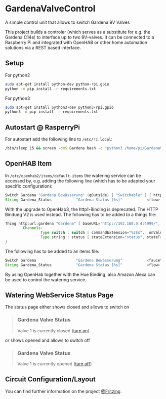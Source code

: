 # GardenaValveControl

A simple control unit that allows to switch Gardena 9V Valves 

This project builds a controler (which serves as a substitute for e.g. the Gardena C14e) to interface up to two 9V-valves. It can be connected to a Raspberry Pi and integrated with OpenHAB or other home automation solutions via a REST based interface.

## Setup

For python2
```bash
sudo apt-get install python-dev python-rpi.gpio
python -m pip install -r requirements.txt
```

For python3
```bash
sudo apt-get install python3-dev python3-rpi.gpio
python3 -m pip install -r requirements.txt
```

## Autostart @ RasperryPi
For autostart add the following line to `/etc/rc.local`:
```bash
/bin/sleep 15 && screen -dmS Gardena bash -c "python3 /home/pi/GardenaValveCtrl/gardena_rest.py" &
```

## OpenHAB Item
In `/etc/openhab2/items/default.items` the watering service can be accessed by, e.g. adding the following line (which has to be adapted your specific configuration): 
```java
Switch Gardena "Gardena Bewässerung" (gOutside) [ "Switchable" ] { http=">[ON:GET:http://gardena.local/open] >[OFF:GET:http://kitchen.local:4999/close]" }
String Gardena_Status           "Gardena Status [%s]"           <flow>          (gOutside)                              { http="<[http://gardena.local/status:10000:JSONPATH($[0].status)]" }
```

With the upgrade to OpenHab3, the http1-Binding is deprecated. The HTTP Bindung V2 is used instead. The following has to be added to a things file: 
```java
Thing http:url:gardena "Gardena" [ baseURL="http://192.168.0.4:4999/", commandMethod="GET", refresh="2" ] {
        Channels:
                Type switch : switch [ commandExtension="%2$s",  onValue="open", offValue="close" ]
                Type string : status [ stateExtension="status", stateTransformation="JSONPATH:$[0].status" ]
}
```
The following has to be added to an items file:
```java
Switch Gardena                  "Gardena Bewässerung"           <faucet>        (gOutside)      [ "Switchable" ]        { channel="http:url:gardena:switch" }
String Gardena_Status           "Gardena Status [%s]"           <flow>          (gOutside)                              { channel="http:url:gardena:status" }
```


By using OpenHab together with the Hue Binding, also Amazon Alexa can be used to control the watering service. 



## Watering WebService Status Page

The status page either shows closed and allows to switch on 
>   <h3>Gardena Valve Status</h3>
>   <p>Valve 1 is currently closed (<a href="/open">turn on</a>)</p>

or shows opened and allows to switch off
>   <h3>Gardena Valve Status</h3>
>   <p>Valve 1 is currently opened (<a href="/open">turn off</a>)</p>
   
## Circuit Configuration/Layout
You can find further information on the project [@Fritzing](http://fritzing.org/projects/gardena-valve-control).
